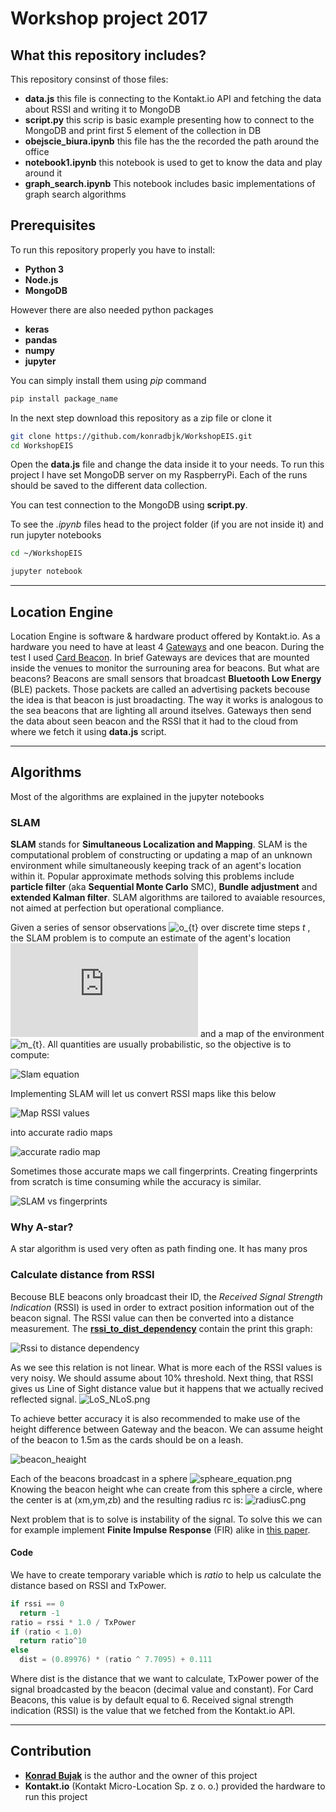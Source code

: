# Workshop project 2017

## What this repository includes?
This repository consinst of those files:
* **data.js** this file is connecting to the Kontakt.io API and fetching the data about RSSI and writing it to MongoDB
* **script.py** this scrip is basic example presenting how to connect to the MongoDB and print first 5 element of the collection in DB
* **obejscie_biura.ipynb** this file has the the recorded the path around the office
* **notebook1.ipynb** this notebook is used to get to know the data and play around it
* **graph_search.ipynb** This notebook includes basic implementations of graph search algorithms

## Prerequisites
To run this repository properly  you have to install:
* **Python 3**
* **Node.js**
* **MongoDB**

However there are also needed python packages
* **keras**
* **pandas**
* **numpy**
* **jupyter**

You can simply install them using *pip* command
~~~ bash
pip install package_name
~~~

In the next step download this repository as a zip file or clone it
~~~ bash
git clone https://github.com/konradbjk/WorkshopEIS.git
cd WorkshopEIS
~~~

Open the **data.js** file and change the data inside it to your needs. To run this project I have set MongoDB server on my RaspberryPi. Each of the runs should be saved to the different data collection.

You can test connection to the MongoDB using **script.py**.

To see the *.ipynb* files head to the project folder (if you are not inside it) and run jupyter notebooks
~~~ bash
cd ~/WorkshopEIS

jupyter notebook
~~~

***
## Location Engine
Location Engine is software & hardware product offered by Kontakt.io. As a hardware you need to have at least 4 [Gateways](https://store.kontakt.io/next-generation/33-gateway.html) and one beacon. During the test I used [Card Beacon](https://store.kontakt.io/next-generation/31-card-beacon.html). In brief Gateways are devices that are mounted inside the venues to monitor the surrouning area for beacons. But what are beacons? Beacons are small sensors that broadcast **Bluetooth Low Energy** (BLE) packets. Those packets are called an advertising packets becouse the idea is that beacon is just broadacting. The way it works is analogous to the sea beacons that are lighting all around itselves. Gateways then send the data about seen beacon and the RSSI that it had to the cloud from where we fetch it using **data.js** script.
***

## Algorithms

Most of the algorithms are explained in the jupyter notebooks

### SLAM
**SLAM** stands for **Simultaneous Localization and Mapping**. SLAM is the computational problem of constructing or updating a map of an unknown environment while simultaneously keeping track of an agent's location within it. Popular approximate methods solving this problems include **particle filter** (aka **Sequential Monte Carlo** SMC), **Bundle adjustment** and **extended Kalman filter**. SLAM algorithms are tailored to avaiable resources, not aimed at perfection but operational compliance.

Given a series of sensor observations ![o_{t}](http://bit.ly/2w0j3yR)
over discrete time steps *t* , the SLAM problem is to compute an estimate of the agent's location
![x_{t}](http://www.sciweavers.org/tex2img.php?eq=%20x_%7Bt%7D%20&bc=White&fc=Black&im=jpg&fs=12&ff=arev&edit=0)
 and a map of the environment ![m_{t}](http://bit.ly/2yeGypu). All quantities are usually probabilistic, so the objective is to compute:

![Slam equation](https://wikimedia.org/api/rest_v1/media/math/render/svg/55e70fdde5a9cba64f55bdc9c1a9df0fa014799a)

Implementing SLAM will let us convert RSSI maps like this below

![Map RSSI values](https://github.com/konradbjk/WorkshopEIS/blob/master/Graphics/map_rssi.png?raw=true)

into accurate radio maps

![accurate radio map](https://github.com/konradbjk/WorkshopEIS/blob/master/Graphics/accurate_map.png?raw=true)

Sometimes those accurate maps we call fingerprints. Creating fingerprints from scratch is time consuming while the accuracy is similar.

![SLAM vs fingerprints](http://indoo.rs/wp-content/uploads/2016/01/indoo.rs_SLAM_Engine-1.png)

### Why A-star?
A star algorithm is used very often as path finding one. It has many pros

### Calculate distance from RSSI
Becouse BLE beacons only broadcast their ID, the *Received Signal Strength Indication* (RSSI) is used in order to extract position information out of the beacon signal. The RSSI value can then be converted into a distance measurement. The **[rssi_to_dist_dependency](https://github.com/konradbjk/WorkshopEIS/blob/master/rss_to_dist_dependency.ipynb)** contain the print this graph:

![Rssi to distance dependency](https://github.com/konradbjk/WorkshopEIS/blob/master/Graphics/rssi_dist.png?raw=true)

As we see this relation is not linear. What is more each of the RSSI values is very noisy. We should assume about 10% threshold. Next thing, that RSSI gives us Line of Sight distance value but it happens that we actually recived reflected signal.
![LoS_NLoS.png](https://github.com/konradbjk/WorkshopEIS/blob/master/Graphics/LoS_NLoS.png?raw=true)

To achieve better accuracy it is also recommended to make use of the height difference between Gateway and the beacon. We can assume height of the beacon to 1.5m as the cards should be on a leash.

![beacon_heaight](https://github.com/konradbjk/WorkshopEIS/blob/master/Graphics/height_LOS.png?raw=true)

Each of the beacons broadcast in a sphere ![spheare_equation.png](https://github.com/konradbjk/WorkshopEIS/blob/master/Graphics/spheare_equation.png?raw=true) Knowing the beacon height whe can create from this sphere a circle, where the center is at (xm,ym,zb) and the resulting radius rc is:
![radiusC.png](https://github.com/konradbjk/WorkshopEIS/blob/master/Graphics/radiusC.png?raw=true)

Next problem that is to solve is instability of the signal. To solve this we can for example implement **Finite Impulse Response** (FIR) alike in [this paper](http://ieeexplore.ieee.org/document/7818366/). 

#### Code
We have to create temporary variable which is *ratio* to help us calculate the distance based on RSSI and TxPower.
~~~ java
if rssi == 0
  return -1
ratio = rssi * 1.0 / TxPower
if (ratio < 1.0)
  return ratio^10
else
  dist = (0.89976) * (ratio ^ 7.7095) + 0.111
~~~
Where dist is the distance that we want to calculate, TxPower power of the signal broadcasted by the beacon (decimal value and constant). For Card Beacons, this value is by default equal to 6. Received signal strength indication (RSSI) is the value that we fetched from the Kontakt.io API.

***
## Contribution
* [**Konrad Bujak**](https://www.linkedin.com/in/konrad-bujak-024445122/) is the author and the owner of this project
* **Kontakt.io** (Kontakt Micro-Location Sp. z o. o.) provided the hardware to run this project

